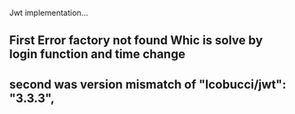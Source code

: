 Jwt implementation...
## First Error factory not found Whic is solve by login function and time change
## second was version mismatch of  "lcobucci/jwt": "3.3.3",
